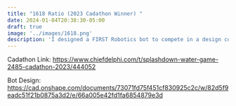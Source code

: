 ```yaml
---
title: "1618 Ratio (2023 Cadathon Winner) "
date: 2024-01-04T20:38:30-05:00
draft: true
image: '../images/1618.png'
description: 'I designed a FIRST Robotics bot to compete in a design competition of a mock game in December 2023, winning 1st place and $150 in cash prizes. '
---
```


Cadathon Link: https://www.chiefdelphi.com/t/splashdown-water-game-2485-cadathon-2023/444052

Bot Design: https://cad.onshape.com/documents/73071fd75f451cf830925c2c/w/82d5f9eadc51f21b0875a3d2/e/66a005e42fd1fa6854879e3d